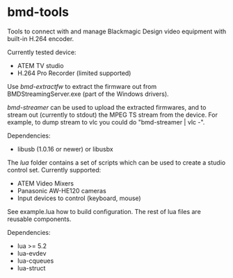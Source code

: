 bmd-tools
=========

Tools to connect with and manage Blackmagic Design video
equipment with built-in H.264 encoder.

Currently tested device:

 * ATEM TV studio
 * H.264 Pro Recorder (limited supported)

Use *bmd-extractfw* to extract the firmware out from
BMDStreamingServer.exe (part of the Windows drivers).

*bmd-streamer* can be used to upload the extracted firmwares,
and to stream out (currently to stdout) the MPEG TS stream
from the device. For example, to dump stream to vlc you could
do "bmd-streamer | vlc -".

Dependencies:
 * libusb (1.0.16 or newer) or libusbx

The *lua* folder contains a set of scripts which can be used
to create a studio control set. Currently supported:
 * ATEM Video Mixers
 * Panasonic AW-HE120 cameras
 * Input devices to control (keyboard, mouse)

See example.lua how to build configuration. The rest of lua
files are reusable components.

Dependencies:
 * lua >= 5.2
 * lua-evdev
 * lua-cqueues
 * lua-struct


